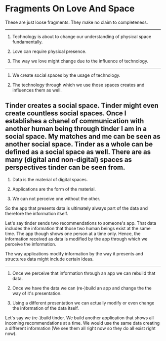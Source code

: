# Fragments On Love And Space

These are just loose fragments. They make no claim to completeness.

---

1. Technology is about to change our understanding of physical space fundamentally.

2. Love can require physical presence.

3. The way we love might change due to the influence of technology.

---

1. We create social spaces by the usage of technology. 

2. The technology through which we use those spaces creates and influences them as well.

Tinder creates a social space. Tinder might even create countless social spaces. Once I establishes a chanel of communication with another human being through tinder I am in a social space. My matches and me can be seen as another social space. Tinder as a whole can be defined as a social space as well. There are as many (digital and non-digital) spaces as perspectives tinder can be seen from.
---

1. Data is the material of digital spaces.

2. Applications are the form of the material.

3. We can not perceive one without the other.

So the app that presents data is ultimately always part of the data and therefore the information itself.

Let's say tinder sends two recommendations to someone's app. That data includes the information that those two human beings exist at the same time. The app though shows one person at a time only. Hence, the information received as data is modified by the app through which we perceive the information.

The way applications modify information by the way it presents and structures data might include certain ideas.

---

1. Once we perceive that information through an app we can rebuild that data.

2. Once we have the data we can (re-)build an app and change the the way of it's presentation.

3. Using a different presentation we can actually modify or even change the information of the data itself.

Let's say we (re-)build tinder. We build another application that shows all incoming recommendations at a time. We would use the same data creating a different information (We see them all right now so they do all exist right now). 








